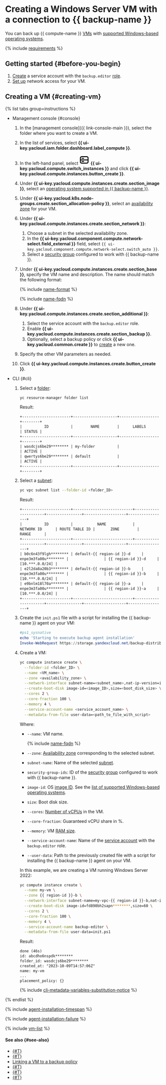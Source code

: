 # Creating a Windows Server VM with a connection to {{ backup-name }}

You can back up {{ compute-name }} [VMs](../../compute/concepts/vm.md) with [supported Windows-based operating systems](../concepts/vm-connection.md#windows).

{% include [requirements](../../_includes/backup/requirements.md) %}

## Getting started {#before-you-begin}

1. [Create](../../iam/operations/sa/create.md) a service account with the `backup.editor` [role](../security/index.md#backup-editor).
1. [Set up](../concepts/vm-connection.md#vm-network-access) network access for your VM.

## Creating a VM {#creating-vm}

{% list tabs group=instructions %}

- Management console {#console}

  1. In the [management console]({{ link-console-main }}), select the folder where you want to create a VM.
  1. In the list of services, select **{{ ui-key.yacloud.iam.folder.dashboard.label_compute }}**.
  1. In the left-hand panel, select ![image](../../_assets/console-icons/server.svg) **{{ ui-key.yacloud.compute.switch_instances }}** and click **{{ ui-key.yacloud.compute.instances.button_create }}**.
  1. Under **{{ ui-key.yacloud.compute.instances.create.section_image }}**, select an [operating system supported in {{ backup-name }}](../concepts/vm-connection.md#windows).
  1. Under **{{ ui-key.yacloud.k8s.node-groups.create.section_allocation-policy }}**, select an [availability zone](../../overview/concepts/geo-scope.md) for your VM.
  1. Under **{{ ui-key.yacloud.compute.instances.create.section_network }}**:

      1. Choose a subnet in the selected availability zone.
      1. In the **{{ ui-key.yacloud.component.compute.network-select.field_external }}** field, select `{{ ui-key.yacloud.component.compute.network-select.switch_auto }}`.
      1. Select a [security group](../../vpc/concepts/security-groups.md) configured to work with {{ backup-name }}.
  1. Under **{{ ui-key.yacloud.compute.instances.create.section_base }}**, specify the VM name and description. The name should match the following format:

      {% include [name-format](../../_includes/name-format.md) %}

      {% include [name-fqdn](../../_includes/compute/name-fqdn.md) %}

  1. Under **{{ ui-key.yacloud.compute.instances.create.section_additional }}**:

      1. Select the service account with the `backup.editor` role.
      1. Enable **{{ ui-key.yacloud.compute.instances.create.section_backup }}**.
      1. Optionally, select a backup policy or click **{{ ui-key.yacloud.common.create }}** to [create](./policy-vm/create.md) a new one.

  1. Specify the other VM parameters as needed.
  1. Click **{{ ui-key.yacloud.compute.instances.create.button_create }}**.

- CLI {#cli}

  1. Select a [folder](../../resource-manager/concepts/resources-hierarchy.md#folder):

      ```bash
      yc resource-manager folder list
      ```

      Result:

      ```text
      +----------------------+--------------------+------------------+--------+
      |          ID          |        NAME        |      LABELS      | STATUS |
      +----------------------+--------------------+------------------+--------+
      | wasdcjs6be29******** | my-folder          |                  | ACTIVE |
      | qwertys6be29******** | default            |                  | ACTIVE |
      +----------------------+--------------------+------------------+--------+
      ```

  1. Select a [subnet](../../vpc/concepts/network.md#subnet):

      ```bash
      yc vpc subnet list --folder-id <folder_ID>
      ```

      Result:

      ```text
      +----------------------+---------------------------+----------------------+----------------+-------------------+-----------------+
      |          ID          |           NAME            |      NETWORK ID      | ROUTE TABLE ID |       ZONE        |      RANGE      |
      +----------------------+---------------------------+----------------------+----------------+-------------------+-----------------+
      | b0c6n43f9lgh******** | default-{{ region-id }}-d     | enpe3m3fa00u******** |                | {{ region-id }}-d     | [10.***.0.0/24] |
      | e2l2da8a20b3******** | default-{{ region-id }}-b     | enpe3m3fa00u******** |                | {{ region-id }}-b     | [10.***.0.0/24] |
      | e9bnlm18l70a******** | default-{{ region-id }}-a     | enpe3m3fa00u******** |                | {{ region-id }}-a     | [10.***.0.0/24] |
      +----------------------+---------------------------+----------------------+----------------+-------------------+-----------------+
      ```

  1. Create the `init.ps1` file with a script for installing the {{ backup-name }} agent on your VM:

      ```powershell
      #ps1_sysnative
      echo 'Starting to execute backup agent installation'
      Invoke-WebRequest https://storage.yandexcloud.net/backup-distributions/agent_installer.ps1 -UseBasicParsing | Invoke-Expression
      ```

  1. Create a VM:

      ```bash
      yc compute instance create \
        --folder-id <folder_ID> \
        --name <VM_name> \
        --zone <availability_zone> \
        --network-interface subnet-name=<subnet_name>,nat-ip-version=ipv4,security-group-ids=<security_group_ID> \
        --create-boot-disk image-id=<image_ID>,size=<boot_disk_size> \
        --cores 2 \
        --core-fraction 100 \
        --memory 4 \
        --service-account-name <service_account_name> \
        --metadata-from-file user-data=<path_to_file_with_script>
      ```

      Where:

      * `--name`: VM name.

        {% include [name-fqdn](../../_includes/compute/name-fqdn.md) %}

      * `--zone`: [Availability zone](../../overview/concepts/geo-scope.md) corresponding to the selected subnet.
      * `subnet-name`: Name of the selected [subnet](../../vpc/concepts/network.md#subnet).
      * `security-group-ids`: ID of the [security group](../../vpc/concepts/security-groups.md) configured to work with {{ backup-name }}.
      * `image-id`: OS [image ID](../../compute/concepts/image.md). See the [list of supported Windows-based operating systems](../concepts/vm-connection.md#windows).
      * `size`: Boot disk size.
      * `--cores`: [Number of vCPUs](../../compute/concepts/vm.md) in the VM.
      * `--core-fraction`: Guaranteed vCPU share in %.
      * `--memory`: VM [RAM size](../../compute/concepts/vm.md).
      * `--service-account-name`: Name of the [service account](../../iam/concepts/users/service-accounts.md) with the `backup.editor` role.
      * `--user-data`: Path to the previously created file with a script for installing the {{ backup-name }} agent on your VM.

      In this example, we are creating a VM running Windows Server 2022:

      ```bash
      yc compute instance create \
        --name my-vm \
        --zone {{ region-id }}-b \
        --network-interface subnet-name=my-vpc-{{ region-id }}-b,nat-ip-version=ipv4,security-group-ids=abcd3570sbqg******** \
        --create-boot-disk image-id=fd890bh2sapn********,size=60 \
        --cores 2 \
        --core-fraction 100 \
        --memory 4 \
        --service-account-name backup-editor \
        --metadata-from-file user-data=init.ps1
      ```

      Result:

      ```text
      done (46s)
      id: abcdho6nspdk********
      folder_id: wasdcjs6be29********
      created_at: "2023-10-09T14:57:06Z"
      name: my-vm
      ...
      placement_policy: {}
      ```

      {% include [cli-metadata-variables-substitution-notice](../../_includes/compute/create/cli-metadata-variables-substitution-notice.md) %}

{% endlist %}

{% include [agent-installation-timespan](../../_includes/backup/agent-installation-timespan-win.md) %}

{% include [agent-installation-failure](../../_includes/backup/agent-installation-failure-win.md) %}

{% include [vm-list](../../_includes/backup/vm-list.md) %}

#### See also {#see-also}

* [{#T}](connect-vm-windows.md)
* [{#T}](connect-vm-linux.md)
* [Linking a VM to a backup policy](./policy-vm/update.md#update-vm-list)
* [{#T}](./backup-vm/recover.md)
* [{#T}](./backup-vm/delete.md)
* [{#T}](./policy-vm/create.md)
